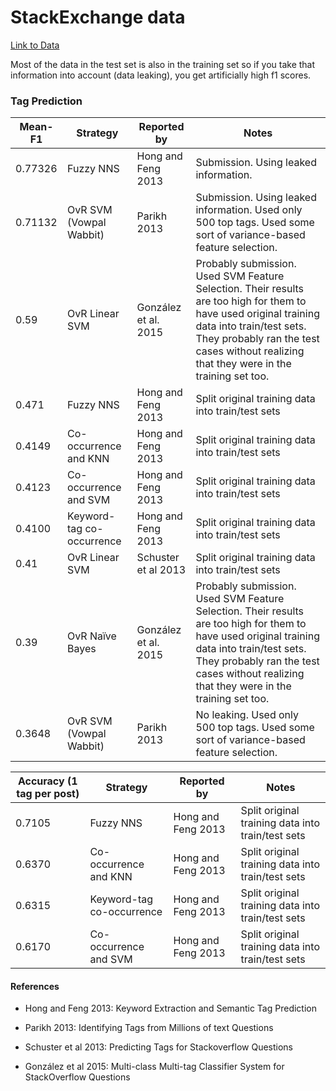 StackExchange data
===================================

[Link to Data](https://www.kaggle.com/c/facebook-recruiting-iii-keyword-extraction/data)

Most of the data in the test set is also in the training set so if you take that information into account (data leaking), you get artificially high f1 scores.

### Tag Prediction

| Mean-F1 |  Strategy | Reported by | Notes |
|------------|-----------|-------------|-------|
| 0.77326      | Fuzzy NNS | Hong and Feng 2013 | Submission. Using leaked information. |
| 0.71132 | OvR SVM (Vowpal Wabbit) | Parikh 2013 | Submission. Using leaked information. Used only 500 top tags. Used some sort of variance-based feature selection. |
| 0.59 | OvR Linear SVM | González et al. 2015 | Probably submission. Used SVM Feature Selection. Their results are too high for them to have used original training data into train/test sets. They probably ran the test cases without realizing that they were in the training set too. | 
| 0.471      | Fuzzy NNS | Hong and Feng 2013 | Split original training data into train/test sets |
| 0.4149      | Co-occurrence and KNN | Hong and Feng 2013 | Split original training data into train/test sets |
| 0.4123      | Co-occurrence and SVM | Hong and Feng 2013 | Split original training data into train/test sets |
| 0.4100      | Keyword-tag co-occurrence | Hong and Feng 2013 | Split original training data into train/test sets |
| 0.41        | OvR Linear SVM | Schuster et al 2013 | Split original training data into train/test sets |
| 0.39 | OvR Naïve Bayes | González et al. 2015 | Probably submission. Used SVM Feature Selection. Their results are too high for them to have used original training data into train/test sets. They probably ran the test cases without realizing that they were in the training set too. | 
| 0.3648 | OvR SVM (Vowpal Wabbit) | Parikh 2013 | No leaking. Used only 500 top tags. Used some sort of variance-based feature selection. | 

| Accuracy (1 tag per post)|  Strategy | Reported by | Notes |
|------------|-----------|-------------|-------|
| 0.7105      | Fuzzy NNS | Hong and Feng 2013 | Split original training data into train/test sets |
| 0.6370      | Co-occurrence and KNN | Hong and Feng 2013 | Split original training data into train/test sets |
| 0.6315      | Keyword-tag co-occurrence | Hong and Feng 2013 | Split original training data into train/test sets |
| 0.6170      | Co-occurrence and SVM | Hong and Feng 2013 | Split original training data into train/test sets |

#### References

- Hong and Feng 2013: Keyword Extraction and Semantic Tag Prediction

- Parikh 2013: Identifying Tags from Millions of text Questions

- Schuster et al 2013: Predicting Tags for Stackoverflow Questions

- González et al 2015: Multi-class Multi-tag Classifier System for StackOverflow Questions